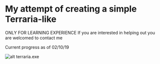 # My attempt of creating a simple Terraria-like
ONLY FOR LEARNING EXPERIENCE
If you are interested in helping out you are welcomed to contact me

Current progress as of 02/10/19

![alt terraria.exe](https://i.imgur.com/LIPRxWp.png)
